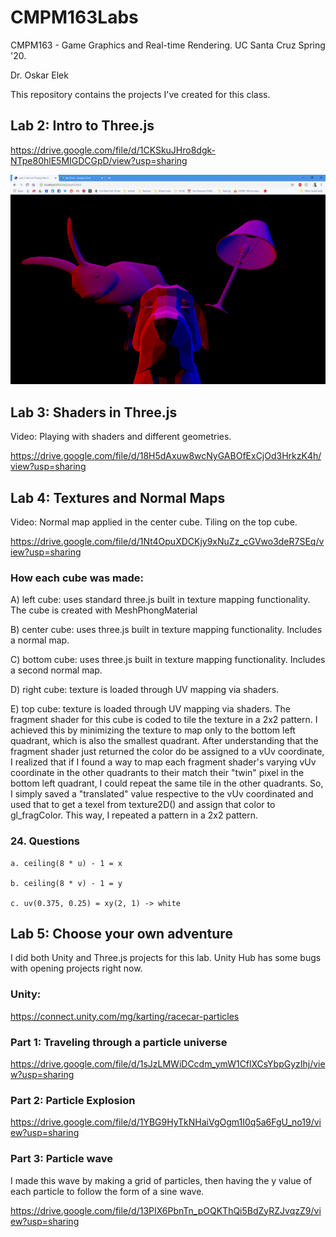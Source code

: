 # CMPM163Labs
CMPM163 - Game Graphics and Real-time Rendering. UC Santa Cruz Spring '20.

Dr. Oskar Elek

This repository contains the projects I've created for this class.

## Lab 2: Intro to Three.js
https://drive.google.com/file/d/1CKSkuJHro8dgk-NTpe80hlE5MIGDCGpD/view?usp=sharing

![alt text](https://github.com/LawTam/CMPM163Labs/blob/master/Lab2/lab2_screenshot.png)


## Lab 3: Shaders in Three.js
Video: Playing with shaders and different geometries.

https://drive.google.com/file/d/18H5dAxuw8wcNyGABOfExCjOd3HrkzK4h/view?usp=sharing


## Lab 4: Textures and Normal Maps
Video: Normal map applied in the center cube. Tiling on the top cube.

https://drive.google.com/file/d/1Nt4OpuXDCKjy9xNuZz_cGVwo3deR7SEq/view?usp=sharing
    
    
### How each cube was made:

A) left cube: uses standard three.js built in texture mapping functionality. The cube is created with MeshPhongMaterial

B) center cube: uses three.js built in texture mapping functionality. Includes a normal map.

C) bottom cube: uses three.js built in texture mapping functionality. Includes a second normal map.

D) right cube: texture is loaded through UV mapping via shaders. 

E) top cube: texture is loaded through UV mapping via shaders. The fragment shader for this cube is coded to tile the texture in a 2x2 pattern. I achieved this by minimizing the texture to map only to the bottom left quadrant, which is also the smallest quadrant. After understanding that the fragment shader just returned the color do be assigned to a vUv coordinate, I realized that if I found a way to map each fragment shader's varying vUv coordinate in the other quadrants to their match their "twin" pixel in the bottom left quadrant, I could repeat the same tile in the other quadrants. So, I simply saved a "translated" value respective to the vUv coordinated and used that to get a texel from texture2D() and assign that color to gl_fragColor. This way, I repeated a pattern in a 2x2 pattern.

### 24. Questions

    a. ceiling(8 * u) - 1 = x
    
    b. ceiling(8 * v) - 1 = y
    
    c. uv(0.375, 0.25) = xy(2, 1) -> white
    
## Lab 5: Choose your own adventure
I did both Unity and Three.js projects for this lab. Unity Hub has some bugs with opening projects right now.

### Unity: 
https://connect.unity.com/mg/karting/racecar-particles

### Part 1: Traveling through a particle universe
https://drive.google.com/file/d/1sJzLMWiDCcdm_ymW1CflXCsYbpGyzIhj/view?usp=sharing

### Part 2: Particle Explosion
https://drive.google.com/file/d/1YBG9HyTkNHaiVgOgm1I0q5a6FgU_no19/view?usp=sharing

### Part 3: Particle wave
I made this wave by making a grid of particles, then having the y value of each particle to follow the form of a sine wave. 

https://drive.google.com/file/d/13PIX6PbnTn_pOQKThQi5BdZyRZJvqzZ9/view?usp=sharing

